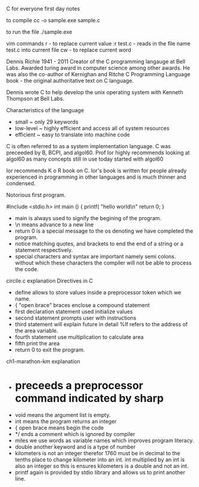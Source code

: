 C for everyone first day notes

to compile
cc -o sample.exe sample.c

to run the file
./sample.exe

vim commands
r - to replace current value
:r test.c - reads in the file name test.c into current file 
cw - to replace current word


Dennis Richie 1941 - 2011
Creator of the C programming langauge at Bell Labs. Awarded turing award in computer science among other awards. He was also the co-author of Kernighan and Ritche C Programming Language book - the original authoritative text on C language. 

Dennis wrote C to help develop the unix operating system with Kenneth Thompson at Bell Labs. 

Characteristics of the language
- small ~ only 29 keywords
- low-level ~ highly efficient and access all of system resources
- efficient ~ easy to translate into machine code

C is often referred to as a system implementation language. C was preceeded by B, BCPI, and algol60. Prof Ior highly recommends looking at algol60 as many concepts still in use today started with algol60


Ior recommends K o R book on C. Ior's book is written for people already experienced in programming in other languages and is much thinner and condensed. 

Notorious first program. 

#include <stdio.h>
int main ()
{
  printf(
     "hello world\n"
  return 0;
}


- main is always used to signify the begining of the program.
- \n means advance to a new line
- return 0 is a special message to the os denoting we have completed the program. 
- notice matching quotes, and brackets to end the end of a string or a statement respectively.
- special characters and syntax are important namely semi colons. without which these characters the compiler will not be able to process the code. 


circile.c explanation
Directives in C
 - define allows to store values inside a preprocessor token which we name. 
 - { "open brace" braces enclose a compound statement
 - first declaration statement used initialize values
 - second statement prompts user with instructions
 - third statement will explain future in detail %lf refers to the address of the area variable. 
 - fourth statement use multiplication to calculate area
 - fifth print the area
 - return 0 to exit the program.


ch1-marathon-km explanation
 - # preceeds a  preprocessor command indicated by sharp
 - void means the argument list is empty.
 - int means the program returns an integer
 - { open brace means begin the code
 - */ ends a comment which is ignored by compiler
 - miles we use words as variable names which improves program literacy. 
 - double another keyword and is a type of number
 - kilometers is not an integer therefor 1760 must be in decimal to the tenths place to change kilometer into an int. int multiplied by an int is also an integer so this is ensures kilometers is a double and not an int. 
 - printf again is provided by stdio library and allows us to print another line. 
